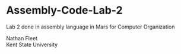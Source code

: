 # Assembly-Code-Lab-2
Lab 2 done in assembly language in Mars for Computer Organization  

Nathan Fleet               
Kent State University
